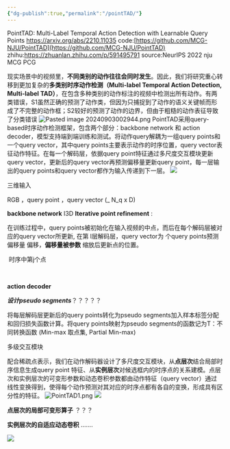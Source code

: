 ```yaml
---
{"dg-publish":true,"permalink":"/pointTAD/"}
---
```


PointTAD: Multi-Label Temporal Action Detection with Learnable Query Points
https://arxiv.org/abs/2210.11035
code:[https://github.com/MCG-NJU/PointTAD](https://github.com/MCG-NJU/PointTAD)
zhihu:https://zhuanlan.zhihu.com/p/591495791
source:NeurIPS 2022
nju MCG PCG

现实场景中的视频里，**不同类别的动作往往会同时发生**。因此，我们将研究重心转移到更加复杂的**多类别时序动作检测（Multi-label Temporal Action Detection, Multi-label TAD）**，在包含多种类别的动作标注的视频中检测出所有动作。有两类错误，S1虽然正确的预测了动作类，但因为只捕捉到了动作的语义关键帧而形成了不完整的动作框；S2较好的预测了动作的边界，但由于粗糙的动作表征导致了分类错误
![Pasted image 20240903002944.png](/img/user/picture/Pasted%20image%2020240903002944.png)
PointTAD采用query-based时序动作检测框架，包含两个部分：backbone network 和 action decoder，模型支持端到端训练和测试。将动作query解耦为一组query points和一个query vector，其中query points主要表示动作的时序位置，query vector表征动作特征。在每一个解码层，依据query point特征通过多尺度交互模块更新query vector，更新后的query vector再预测偏移量更新query point，每一层输出的query points和query vector都作为输入传递到下一层。
![](/img/user/picture/PointTAD.png)

三维输入

RGB ，query point  ，query vector  (_​ N_q x D)

**backbone network**
I3D
**Iterative point refinement** :

在训练过程中，query points被初始化在输入视频的中点，而后在每个解码层被对应的query vector所更新, 在第 l层解码层，query vector为 ​个query points预测偏移量 偏移​，**偏移量被参数​** 缩放后更新点的位置。

​ 时序中第j个点

​​

**action decoder**

**_设计pseudo segments_**？？？？？

将每层解码层更新后的query points转化为pseudo segments加入样本标签分配和回归损失函数计算。将query points映射为pseudo segments的函数记为T：​不同转换函数​ ​(Min-max 取点集, Partial Min-max)

多级交互模块

配合稀疏点表示，我们在动作解码器设计了多尺度交互模块，从**点层次**结合局部时序信息生成query point 特征、从**实例层次**对候选框内的时序点的关系建模。点层次和实例层次的可变形参数和动态卷积参数都由动作特征（query vector）通过线性变换得到，使得每个动作预测对其对应的时序点都有各自的变换，形成具有区分性的特征。
![PointTAD1.png](/img/user/picture/PointTAD1.png)
![](file:PointTAD1.png)

**点层次的局部可变形算子** ？？？

**实例层次的自适应动态卷积**
.......

![](file:picture/)